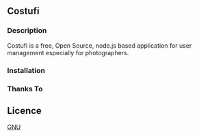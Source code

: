 ## Costufi
### Description
Costufi is a free, Open Source, node.js based application for user management especially for photographers.
### Installation

### Thanks To
## Licence

[GNU](https://github.com/PreCodeEU/costufi/master/LICENCE)
